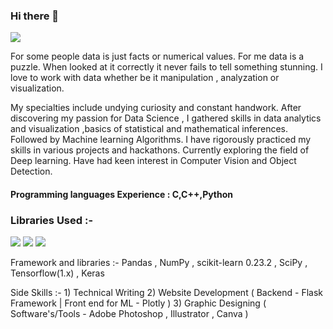 ### Hi there 👋
<div style="inline">
<img src="https://icon-library.com/images/ai-icon/ai-icon-7.jpg">
<p> For some people data is just facts or numerical values. For me data is a puzzle. When looked at it correctly it never fails to tell something stunning. I love to work with data whether be it manipulation , analyzation or visualization.</p>
</div>
<p> My specialties include undying curiosity and constant handwork. After discovering my passion for Data Science , I gathered skills in data analytics and visualization ,basics of statistical and mathematical inferences. Followed by Machine learning Algorithms. I have rigorously practiced my skills in various projects and hackathons.
Currently exploring the field of Deep learning. Have had keen interest in Computer Vision and Object Detection. </p>

#### Programming languages Experience : C,C++,Python

### Libraries Used :- 
<div style="inline">
<img src="https://www.vectorlogo.zone/logos/numpy/numpy-ar21.svg">
<img src="https://www.vectorlogo.zone/logos/tensorflow/tensorflow-ar21.svg">
<img src="https://www.vectorlogo.zone/logos/python/python-ar21.svg">
</div>
<p>Framework and libraries :- Pandas , NumPy , scikit-learn 0.23.2 , SciPy , Tensorflow(1.x) , Keras<p>
<p>Side Skills :- 1) Technical Writing
2) Website Development ( Backend - Flask Framework | Front end for ML - Plotly )
3) Graphic Designing ( Software's/Tools - Adobe Photoshop , Illustrator , Canva )
</p>
<!--
**mitul01/mitul01** is a ✨ _special_ ✨ repository because its `README.md` (this file) appears on your GitHub profile.
-->

